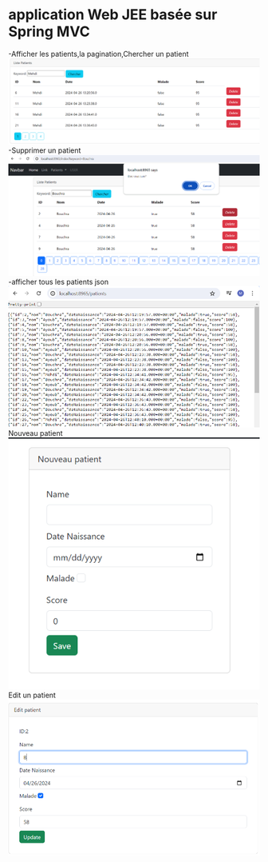 <h1> application Web JEE basée sur Spring MVC</h1>
<p1>-Afficher les patients,la pagination,Chercher un patient </p1>
<img src="Capture/Capture.PNG">
<P1>-Supprimer un patient</P1>
<img src="Capture/Capture1.png">
<P1>-afficher tous les patients json</P1>
<img src="Capture/Capture4.PNG">
<P1>Nouveau patient</P1>
<img src="Capture/Capture5.PNG">
<P1>Edit un patient</P1>
<img src="Capture/Capture6.PNG">

